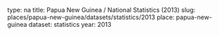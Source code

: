 type: na
title: Papua New Guinea / National Statistics (2013)
slug: places/papua-new-guinea/datasets/statistics/2013
place: papua-new-guinea
dataset: statistics
year: 2013
